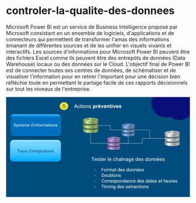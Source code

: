 # controler-la-qualite-des-donnees
Microsoft Power BI est un service de Business Intelligence proposé par Microsoft consistant en un ensemble de logiciels, d'applications et de connecteurs qui permettent de transformer l'amas des informations émanant de différentes sources et de les unifier en visuels vivants et interactifs. Les sources d'informations pour Microsoft Power BI peuvent être des fichiers Excel comme ils peuvent être des entrepôts de données (Data Warehouse) locaux ou des données sur le Cloud. L'objectif final de Power BI est de connecter toutes ses centres de données, de schématiser et de visualiser l'information pour en retirer l'important pour une décision bien réfléchie toute en permettant le partage facile de ces rapports décisionnels sur tout les niveaux de l'entreprise.

![image](1.png)